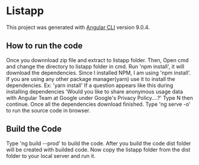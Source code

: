 # Listapp

This project was generated with [Angular CLI](https://github.com/angular/angular-cli) version 9.0.4.

## How to run the code
Once you downnload zip file and extract to listapp folder. 
Then, Open cmd and change the directory to listapp folder in cmd. 
Run 'npm install', it will download the dependencies.
Since I installed NPM, I am using 'npm install'. If you are using any other package manager(yarn) use it to install the dependencies. Ex: 'yarn install' 
If a question appears like this during installing dependencies 'Would you like to share anonymous usage data with Angular Team at Google under Google's Privacy Policy....?' Type N then continue.
Once all the dependencies download finished. 
Type 'ng serve -o' to run the source code in browser.

## Build the Code
Type 'ng build --prod' to build the code.
After you build the code dist folder will be created with builded code. 
Now copy the listapp folder from the dist folder to your local server and run it.